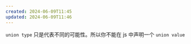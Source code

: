 ```yaml
---
created: 2024-06-09T11:45
updated: 2024-06-09T11:46
---
```


`union type` 只是代表不同的可能性。所以你不能在 js 中声明一个 `union value` 